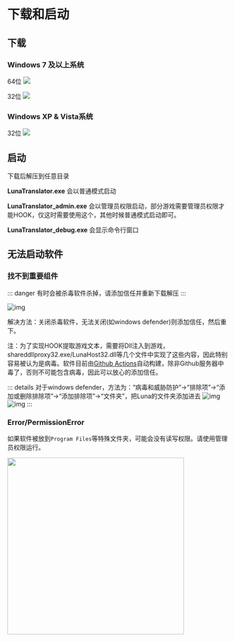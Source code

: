# 下载和启动

## 下载

### Windows 7 及以上系统

64位 <a href="https://lunatranslator.org/Resource/DownloadLuna/64"><img src="https://img.shields.io/badge/download_64bit-blue"/></a> 

32位 <a href="https://lunatranslator.org/Resource/DownloadLuna/32"><img src="https://img.shields.io/badge/download_32bit-blue"/></a>

### Windows XP & Vista系统

32位 <a href="https://lunatranslator.org/Resource/DownloadLuna/xp"><img src="https://img.shields.io/badge/download_32bit_XP-blue"/></a>

## 启动

下载后解压到任意目录

**LunaTranslator.exe** 会以普通模式启动 

**LunaTranslator_admin.exe** 会以管理员权限启动，部分游戏需要管理员权限才能HOOK，仅这时需要使用这个，其他时候普通模式启动即可。

**LunaTranslator_debug.exe** 会显示命令行窗口

## 无法启动软件

### 找不到重要组件

::: danger
有时会被杀毒软件杀掉，请添加信任并重新下载解压
:::

![img](https://image.lunatranslator.org/zh/cantstart/2.jpg) 

解决方法：关闭杀毒软件，无法关闭(如windows defender)则添加信任，然后重下。

注：为了实现HOOK提取游戏文本，需要将Dll注入到游戏，shareddllproxy32.exe/LunaHost32.dll等几个文件中实现了这些内容，因此特别容易被认为是病毒。软件目前由[Github Actions](https://github.com/HIllya51/LunaTranslator/actions)自动构建，除非Github服务器中毒了，否则不可能包含病毒，因此可以放心的添加信任。

::: details 对于windows defender，方法为：“病毒和威胁防护”->“排除项”->“添加或删除排除项”->“添加排除项”->“文件夹”，把Luna的文件夹添加进去
![img](https://image.lunatranslator.org/zh/cantstart/4.png) 
![img](https://image.lunatranslator.org/zh/cantstart/3.png) 
::: 

### Error/PermissionError

如果软件被放到`Program Files`等特殊文件夹，可能会没有读写权限。请使用管理员权限运行。

<img src="https://image.lunatranslator.org/zh/cantstart/6.png"  width=400>